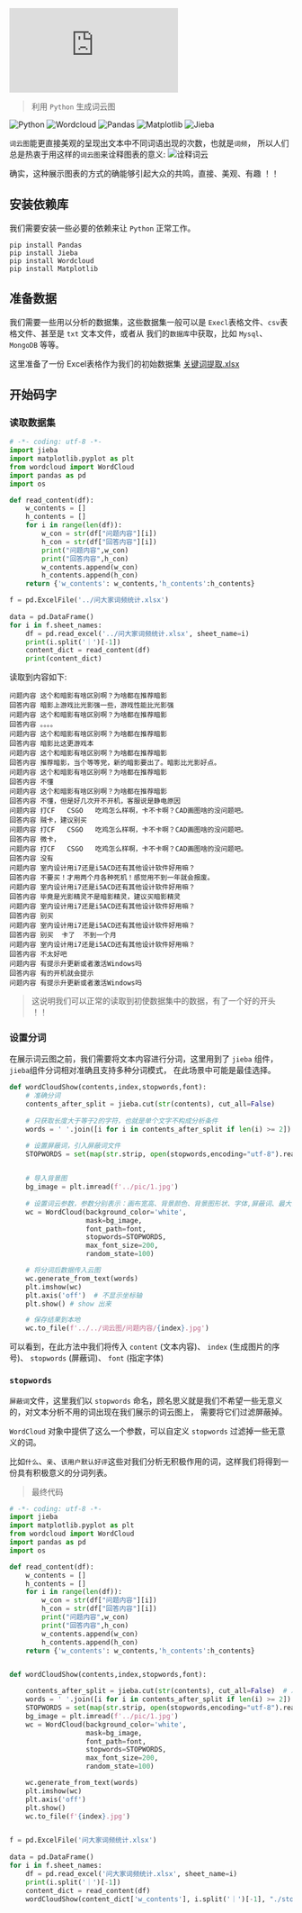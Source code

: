 ![logo](https://www.easyicon.net/api/resizeApi.php?id=1214577&size=96)

> 利用 `Python` 生成词云图

![Python](https://img.shields.io/badge/Python-3.7+-blue)
![Wordcloud](https://img.shields.io/badge/wordcloud-1.8.0-brightgreen)
![Pandas](https://img.shields.io/badge/pandas-1.1.1-red)
![Matplotlib](https://img.shields.io/badge/matplotlib-3.3.2-blue)
![Jieba](https://img.shields.io/badge/jieba-0.42.1-green)

`词云图`能更直接美观的呈现出文本中不同词语出现的次数，也就是`词频`，
所以人们总是热衷于用这样的`词云图`来诠释图表的意义:
![诠释词云](../images/诠释词云.jpg ':size=36%')

确实，这种展示图表的方式的确能够引起大众的共鸣，直接、美观、有趣 ！！

## 安装依赖库

我们需要安装一些必要的依赖来让 `Python` 正常工作。

```shell
pip install Pandas
pip install Jieba
pip install Wordcloud
pip install Matplotlib
```

## 准备数据
我们需要一些用以分析的数据集，这些数据集一般可以是 `Execl`表格文件、`csv`表格文件、甚至是 `txt` 文本文件，或者从
我们的`数据库`中获取，比如 `Mysql`、`MongoDB` 等等。

这里准备了一份 Excel表格作为我们的初始数据集 [关键词提取.xlsx](./files/关键词提取.xlsx)


## 开始码字

### 读取数据集
```python
# -*- coding: utf-8 -*-
import jieba
import matplotlib.pyplot as plt
from wordcloud import WordCloud
import pandas as pd
import os

def read_content(df):
    w_contents = []
    h_contents = []
    for i in range(len(df)):
        w_con = str(df["问题内容"][i])
        h_con = str(df["回答内容"][i])
        print("问题内容",w_con)
        print("回答内容",h_con)
        w_contents.append(w_con)
        h_contents.append(h_con)
    return {'w_contents': w_contents,'h_contents':h_contents}

f = pd.ExcelFile('../问大家词频统计.xlsx')
 
data = pd.DataFrame()
for i in f.sheet_names:
    df = pd.read_excel('../问大家词频统计.xlsx', sheet_name=i)
    print(i.split('｜')[-1])
    content_dict = read_content(df)
    print(content_dict)
```

读取到内容如下:
```text
问题内容 这个和暗影有啥区别啊？为啥都在推荐暗影
回答内容 暗影上游戏比光影强一些，游戏性能比光影强
问题内容 这个和暗影有啥区别啊？为啥都在推荐暗影
回答内容 。。。。
问题内容 这个和暗影有啥区别啊？为啥都在推荐暗影
回答内容 暗影比这更游戏本
问题内容 这个和暗影有啥区别啊？为啥都在推荐暗影
回答内容 推荐暗影，当个等等党，新的暗影要出了。暗影比光影好点。
问题内容 这个和暗影有啥区别啊？为啥都在推荐暗影
回答内容 不懂
问题内容 这个和暗影有啥区别啊？为啥都在推荐暗影
回答内容 不懂，但是好几次开不开机，客服说是静电原因
问题内容 打CF   CSGO   吃鸡怎么样啊，卡不卡啊？CAD画图啥的没问题吧。
回答内容 贼卡，建议别买
问题内容 打CF   CSGO   吃鸡怎么样啊，卡不卡啊？CAD画图啥的没问题吧。
回答内容 微卡，
问题内容 打CF   CSGO   吃鸡怎么样啊，卡不卡啊？CAD画图啥的没问题吧。
回答内容 没有
问题内容 室内设计用i7还是i5ACD还有其他设计软件好用嘛？
回答内容 不要买！才用两个月各种死机！感觉用不到一年就会报废。
问题内容 室内设计用i7还是i5ACD还有其他设计软件好用嘛？
回答内容 毕竟是光影精灵不是暗影精灵，建议买暗影精灵
问题内容 室内设计用i7还是i5ACD还有其他设计软件好用嘛？
回答内容 别买
问题内容 室内设计用i7还是i5ACD还有其他设计软件好用嘛？
回答内容 别买  卡了  不到一个月
问题内容 室内设计用i7还是i5ACD还有其他设计软件好用嘛？
回答内容 不太好吧
问题内容 有提示升更新或者激活Windows吗
回答内容 有的开机就会提示
问题内容 有提示升更新或者激活Windows吗
```

> 这说明我们可以正常的读取到初使数据集中的数据，有了一个好的开头 ！！

### 设置分词

在展示词云图之前，我们需要将文本内容进行分词，这里用到了 `jieba` 组件，`jieba`组件分词相对准确且支持多种分词模式，
在此场景中可能是最佳选择。

```python
def wordCloudShow(contents,index,stopwords,font):
    # 准确分词
    contents_after_split = jieba.cut(str(contents), cut_all=False) 
    
    # 只获取长度大于等于2的字符，也就是单个文字不构成分析条件
    words = ' '.join([i for i in contents_after_split if len(i) >= 2])

    # 设置屏蔽词，引入屏蔽词文件
    STOPWORDS = set(map(str.strip, open(stopwords,encoding="utf-8").readlines()))

    
    # 导入背景图
    bg_image = plt.imread(f'../pic/1.jpg')
    
    # 设置词云参数，参数分别表示：画布宽高、背景颜色、背景图形状、字体,屏蔽词、最大词的字体大小
    wc = WordCloud(background_color='white',
                   mask=bg_image,
                   font_path=font,
                   stopwords=STOPWORDS,
                   max_font_size=200,
                   random_state=100)

    # 将分词后数据传入云图
    wc.generate_from_text(words)
    plt.imshow(wc)
    plt.axis('off')  # 不显示坐标轴
    plt.show() # show 出来

    # 保存结果到本地
    wc.to_file(f'../../词云图/问题内容/{index}.jpg')
```

可以看到，在此方法中我们将传入 
`content` (文本内容)、 
`index` (生成图片的序号)、 
`stopwords` (屏蔽词)、
`font` (指定字体)

### `stopwords`

`屏蔽词`文件，这里我们以 `stopwords` 命名，顾名思义就是我们不希望一些无意义的，对文本分析不用的词出现在我们展示的词云图上，
需要将它们过滤屏蔽掉。

`WordCloud` 对象中提供了这么一个参数，可以自定义 `stopwords` 过滤掉一些无意义的词。

比如`什么`、`亲`、`该用户默认好评`这些对我们分析无积极作用的词，这样我们将得到一份具有积极意义的分词列表。


> 最终代码

```python
# -*- coding: utf-8 -*-
import jieba
import matplotlib.pyplot as plt
from wordcloud import WordCloud
import pandas as pd
import os

def read_content(df):
    w_contents = []
    h_contents = []
    for i in range(len(df)):
        w_con = str(df["问题内容"][i])
        h_con = str(df["回答内容"][i])
        print("问题内容",w_con)
        print("回答内容",h_con)
        w_contents.append(w_con)
        h_contents.append(h_con)
    return {'w_contents': w_contents,'h_contents':h_contents}


def wordCloudShow(contents,index,stopwords,font):

    contents_after_split = jieba.cut(str(contents), cut_all=False)  # 准确分词
    words = ' '.join([i for i in contents_after_split if len(i) >= 2])
    STOPWORDS = set(map(str.strip, open(stopwords,encoding="utf-8").readlines()))
    bg_image = plt.imread(f'../pic/1.jpg')
    wc = WordCloud(background_color='white',
                   mask=bg_image,
                   font_path=font,
                   stopwords=STOPWORDS,
                   max_font_size=200,
                   random_state=100)

    wc.generate_from_text(words)
    plt.imshow(wc)
    plt.axis('off')  
    plt.show()
    wc.to_file(f'{index}.jpg')


f = pd.ExcelFile('问大家词频统计.xlsx')
 
data = pd.DataFrame()
for i in f.sheet_names:
    df = pd.read_excel('问大家词频统计.xlsx', sheet_name=i)
    print(i.split('｜')[-1])
    content_dict = read_content(df)
    wordCloudShow(content_dict['w_contents'], i.split('｜')[-1], "./stopwords", "./msyhbd.ttf")
```
